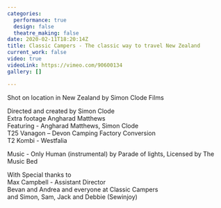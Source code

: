 ```yaml
---
categories:
  performance: true
  design: false
  theatre_making: false
date: 2020-02-11T18:20:14Z
title: Classic Campers - The classic way to travel New Zealand
current_work: false
video: true
videoLink: https://vimeo.com/90600134
gallery: []

---
```

Shot on location in New Zealand by Simon Clode Films

Directed and created by Simon Clode  
Extra footage Angharad Matthews  
Featuring  - Angharad Matthews, Simon Clode  
T25 Vanagon – Devon Camping Factory Conversion  
T2 Kombi - Westfalia

Music - Only Human (instrumental) by Parade of lights, Licensed by The Music Bed

With Special thanks to  
Max Campbell - Assistant Director  
Bevan and Andrea and everyone at Classic Campers  
and Simon, Sam, Jack and Debbie (Sewinjoy)